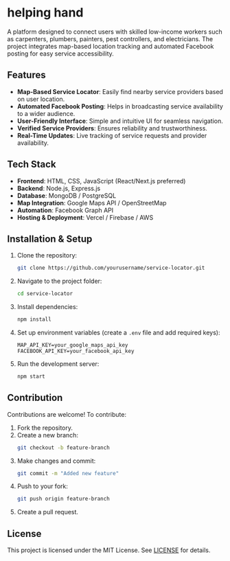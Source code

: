 # helping hand 

A platform designed to connect users with skilled low-income workers such as carpenters, plumbers, painters, pest controllers, and electricians. The project integrates map-based location tracking and automated Facebook posting for easy service accessibility.

## Features

- **Map-Based Service Locator**: Easily find nearby service providers based on user location.
- **Automated Facebook Posting**: Helps in broadcasting service availability to a wider audience.
- **User-Friendly Interface**: Simple and intuitive UI for seamless navigation.
- **Verified Service Providers**: Ensures reliability and trustworthiness.
- **Real-Time Updates**: Live tracking of service requests and provider availability.

## Tech Stack

- **Frontend**: HTML, CSS, JavaScript (React/Next.js preferred)
- **Backend**: Node.js, Express.js
- **Database**: MongoDB / PostgreSQL
- **Map Integration**: Google Maps API / OpenStreetMap
- **Automation**: Facebook Graph API
- **Hosting & Deployment**: Vercel / Firebase / AWS

## Installation & Setup

1. Clone the repository:
   ```bash
   git clone https://github.com/yourusername/service-locator.git
   ```
2. Navigate to the project folder:
   ```bash
   cd service-locator
   ```
3. Install dependencies:
   ```bash
   npm install
   ```
4. Set up environment variables (create a `.env` file and add required keys):
   ```env
   MAP_API_KEY=your_google_maps_api_key
   FACEBOOK_API_KEY=your_facebook_api_key
   ```
5. Run the development server:
   ```bash
   npm start
   ```

## Contribution

Contributions are welcome! To contribute:
1. Fork the repository.
2. Create a new branch:
   ```bash
   git checkout -b feature-branch
   ```
3. Make changes and commit:
   ```bash
   git commit -m "Added new feature"
   ```
4. Push to your fork:
   ```bash
   git push origin feature-branch
   ```
5. Create a pull request.

## License

This project is licensed under the MIT License. See [LICENSE](LICENSE) for details.


